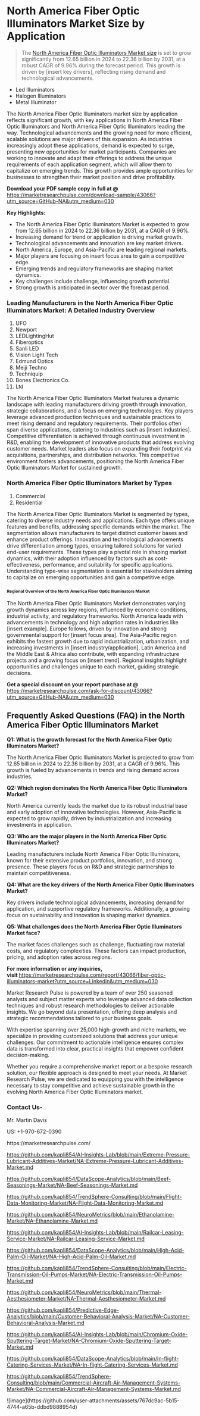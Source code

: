 <h1>North America Fiber Optic Illuminators Market&nbsp;Size by Application</h1><blockquote><p>The <a href="https://marketresearchpulse.com/download-sample/43066?utm_source=GitHub-NA&amp;utm_medium=030">North America Fiber Optic Illuminators Market size</a> is set to grow significantly from 12.65 billion in 2024 to 22.36 billion by 2031, at a robust CAGR of 9.96% during the forecast period. This growth is driven by [insert key drivers], reflecting rising demand and technological advancements.</p></blockquote><ul><li>Led Illuminators<li> Halogen Illuminators<li> Metal Illuminator</li></ul><p>The North America Fiber Optic Illuminators market size by application reflects significant growth, with key applications in North America Fiber Optic Illuminators and North America Fiber Optic Illuminators leading the way. Technological advancements and the growing need for more efficient, scalable solutions are major drivers of this expansion. As industries increasingly adopt these applications, demand is expected to surge, presenting new opportunities for market participants. Companies are working to innovate and adapt their offerings to address the unique requirements of each application segment, which will allow them to capitalize on emerging trends. This growth provides ample opportunities for businesses to strengthen their market position and drive profitability.</p><p><strong>Download your PDF sample copy in full at @ </strong><a href="https://marketresearchpulse.com/download-sample/43066?utm_source=GitHub-NA&amp;utm_medium=030">https://marketresearchpulse.com/download-sample/43066?utm_source=GitHub-NA&amp;utm_medium=030</a></p><p><strong>Key Highlights: </strong></p><ul><li>The North America Fiber Optic Illuminators Market is expected to grow from 12.65 billion in 2024 to 22.36 billion by 2031, at a CAGR of 9.96%.</li><li>Increasing demand for trend or application is driving market growth.</li><li>Technological advancements and innovation are key market drivers.</li><li>North America, Europe, and Asia-Pacific are leading regional markets.</li><li>Major players are focusing on insert focus area to gain a competitive edge.</li><li>Emerging trends and regulatory frameworks are shaping market dynamics.</li><li>Key challenges include challenge, influencing growth potential.</li><li>Strong growth is anticipated in sector over the forecast period.</li></ul><h3>Leading Manufacturers in the North America Fiber Optic Illuminators Market: A Detailed Industry Overview</h3><ol><li>UFO</li><li>Newport</li><li>LEDLightingHut</li><li>Fiberoptics</li><li>Sanli LED</li><li>Vision Light Tech</li><li>Edmund Optics</li><li>Meiji Techno</li><li>Techniquip</li><li>Bones Electronics Co.</li><li>Ltd</li></ol><div class="flex max-w-full flex-col flex-grow"><div class="min-h-8 text-message flex w-full flex-col items-end gap-2 whitespace-normal break-words [.text-message+&amp;]:mt-5" dir="auto" data-message-author-role="assistant" data-message-id="fd8432e4-4910-450d-b182-61b7bfb0a01f" data-message-model-slug="gpt-4o"><div class="flex w-full flex-col gap-1 empty:hidden first:pt-[3px]"><div class="markdown prose w-full break-words dark:prose-invert light"><p>The North America Fiber Optic Illuminators Market features a dynamic landscape with leading manufacturers driving growth through innovation, strategic collaborations, and a focus on emerging technologies. Key players leverage advanced production techniques and sustainable practices to meet rising demand and regulatory requirements. Their portfolios often span diverse applications, catering to industries such as [insert industries]. Competitive differentiation is achieved through continuous investment in R&amp;D, enabling the development of innovative products that address evolving customer needs. Market leaders also focus on expanding their footprint via acquisitions, partnerships, and distribution networks. This competitive environment fosters advancements, positioning the North America Fiber Optic Illuminators Market for sustained growth.</p></div></div></div></div><h3>North America Fiber Optic Illuminators Market by Types</h3><ol><li>Commercial<li> Residential</li></ol><div class="flex max-w-full flex-col flex-grow"><div class="min-h-8 text-message flex w-full flex-col items-end gap-2 whitespace-normal break-words [.text-message+&amp;]:mt-5" dir="auto" data-message-author-role="assistant" data-message-id="084470be-0bb7-4664-bddf-5156b4f41249" data-message-model-slug="gpt-4o-mini"><div class="flex w-full flex-col gap-1 empty:hidden first:pt-[3px]"><div class="markdown prose w-full break-words dark:prose-invert light"><p>The North America Fiber Optic Illuminators Market is segmented by types, catering to diverse industry needs and applications. Each type offers unique features and benefits, addressing specific demands within the market. The segmentation allows manufacturers to target distinct customer bases and enhance product offerings. Innovation and technological advancements drive differentiation among types, ensuring tailored solutions for varied end-user requirements. These types play a pivotal role in shaping market dynamics, with their adoption influenced by factors such as cost-effectiveness, performance, and suitability for specific applications. Understanding type-wise segmentation is essential for stakeholders aiming to capitalize on emerging opportunities and gain a competitive edge.</p></div></div></div></div><h3><span style="font-size: 11px;">Regional Overview of the North America Fiber Optic Illuminators Market</span></h3><div class="flex max-w-full flex-col flex-grow"><div class="min-h-8 text-message flex w-full flex-col items-end gap-2 whitespace-normal break-words [.text-message+&amp;]:mt-5" dir="auto" data-message-author-role="assistant" data-message-id="e9038762-ce64-4e30-91c9-9bd413514231" data-message-model-slug="gpt-4o-mini"><div class="flex w-full flex-col gap-1 empty:hidden first:pt-[3px]"><div class="markdown prose w-full break-words dark:prose-invert light"><p>The North America Fiber Optic Illuminators Market demonstrates varying growth dynamics across key regions, influenced by economic conditions, industrial activity, and regulatory frameworks. North America leads with advancements in technology and high adoption rates in industries like [insert example]. Europe follows, driven by innovation and strong governmental support for [insert focus area]. The Asia-Pacific region exhibits the fastest growth due to rapid industrialization, urbanization, and increasing investments in [insert industry/application]. Latin America and the Middle East &amp; Africa also contribute, with expanding infrastructure projects and a growing focus on [insert trend]. Regional insights highlight opportunities and challenges unique to each market, guiding strategic decisions.</p></div></div></div></div><p><strong>Get a special discount on your report purchase at @ </strong><a href="https://marketresearchpulse.com/ask-for-discount/43066?utm_source=GitHub-NA&amp;utm_medium=030">https://marketresearchpulse.com/ask-for-discount/43066?utm_source=GitHub-NA&amp;utm_medium=030</a></p><h2>Frequently Asked Questions (FAQ) in the North America Fiber Optic Illuminators Market</h2><p><strong>Q1: What is the growth forecast for the North America Fiber Optic Illuminators Market?</strong></p><p>The North America Fiber Optic Illuminators Market is projected to grow from 12.65 billion in 2024 to 22.36 billion by 2031, at a CAGR of 9.96%. This growth is fueled by advancements in trends and rising demand across industries.</p><p><strong>Q2: Which region dominates the North America Fiber Optic Illuminators Market?</strong></p><p>North America currently leads the market due to its robust industrial base and early adoption of innovative technologies. However, Asia-Pacific is expected to grow rapidly, driven by industrialization and increasing investments in application.</p><p><strong>Q3: Who are the major players in the North America Fiber Optic Illuminators Market?</strong></p><p>Leading manufacturers include North America Fiber Optic Illuminators, known for their extensive product portfolios, innovation, and strong presence. These players focus on R&amp;D and strategic partnerships to maintain competitiveness.</p><p><strong>Q4: What are the key drivers of the North America Fiber Optic Illuminators Market?</strong></p><p>Key drivers include technological advancements, increasing demand for application, and supportive regulatory frameworks. Additionally, a growing focus on sustainability and innovation is shaping market dynamics.</p><p><strong>Q5: What challenges does the North America Fiber Optic Illuminators Market face?</strong></p><p>The market faces challenges such as challenge, fluctuating raw material costs, and regulatory complexities. These factors can impact production, pricing, and adoption rates across regions.</p><p><strong>For more information or any inquiries, visit&nbsp;</strong><a href="https://marketresearchpulse.com/report/43066/fiber-optic-illuminators-market?utm_source=Linkedin&utm_medium=030">https://marketresearchpulse.com/report/43066/fiber-optic-illuminators-market?utm_source=Linkedin&utm_medium=030</a></p><p>Market Research Pulse is powered by a team of over 250 seasoned analysts and subject matter experts who leverage advanced data collection techniques and robust research methodologies to deliver actionable insights. We go beyond data presentation, offering deep analysis and strategic recommendations tailored to your business goals.</p><p>With expertise spanning over 25,000 high-growth and niche markets, we specialize in providing customized solutions that address your unique challenges. Our commitment to actionable intelligence ensures complex data is transformed into clear, practical insights that empower confident decision-making.</p><p>Whether you require a comprehensive market report or a bespoke research solution, our flexible approach is designed to meet your needs. At Market Research Pulse, we are dedicated to equipping you with the intelligence necessary to stay competitive and achieve sustainable growth in the evolving North America Fiber Optic Illuminators market.</p><h3><strong>Contact Us-</strong></h3><p>Mr. Martin Davis</p><p>US: +1-970-672-0390</p><p>https://marketresearchpulse.com/</p><p><a href="https://github.com/kapli854/AI-Insights-Lab/blob/main/Extreme-Pressure-Lubricant-Additives-Market/NA-Extreme-Pressure-Lubricant-Additives-Market.md">https://github.com/kapli854/AI-Insights-Lab/blob/main/Extreme-Pressure-Lubricant-Additives-Market/NA-Extreme-Pressure-Lubricant-Additives-Market.md</a></p><p><a href="https://github.com/kapli854/DataScope-Analytics/blob/main/Beef-Seasonings-Market/NA-Beef-Seasonings-Market.md">https://github.com/kapli854/DataScope-Analytics/blob/main/Beef-Seasonings-Market/NA-Beef-Seasonings-Market.md</a></p><p><a href="https://github.com/kapli854/TrendSphere-Consulting/blob/main/Flight-Data-Monitoring-Market/NA-Flight-Data-Monitoring-Market.md">https://github.com/kapli854/TrendSphere-Consulting/blob/main/Flight-Data-Monitoring-Market/NA-Flight-Data-Monitoring-Market.md</a></p><p><a href="https://github.com/kapli854/NeuroMetrics/blob/main/Ethanolamine-Market/NA-Ethanolamine-Market.md">https://github.com/kapli854/NeuroMetrics/blob/main/Ethanolamine-Market/NA-Ethanolamine-Market.md</a></p><p><a href="https://github.com/kapli854/AI-Insights-Lab/blob/main/Railcar-Leasing-Service-Market/NA-Railcar-Leasing-Service-Market.md">https://github.com/kapli854/AI-Insights-Lab/blob/main/Railcar-Leasing-Service-Market/NA-Railcar-Leasing-Service-Market.md</a></p><p><a href="https://github.com/kapli854/DataScope-Analytics/blob/main/High-Acid-Palm-Oil-Market/NA-High-Acid-Palm-Oil-Market.md">https://github.com/kapli854/DataScope-Analytics/blob/main/High-Acid-Palm-Oil-Market/NA-High-Acid-Palm-Oil-Market.md</a></p><p><a href="https://github.com/kapli854/TrendSphere-Consulting/blob/main/Electric-Transmission-Oil-Pumps-Market/NA-Electric-Transmission-Oil-Pumps-Market.md">https://github.com/kapli854/TrendSphere-Consulting/blob/main/Electric-Transmission-Oil-Pumps-Market/NA-Electric-Transmission-Oil-Pumps-Market.md</a></p><p><a href="https://github.com/kapli854/NeuroMetrics/blob/main/Thermal-Aesthesiometer-Market/NA-Thermal-Aesthesiometer-Market.md">https://github.com/kapli854/NeuroMetrics/blob/main/Thermal-Aesthesiometer-Market/NA-Thermal-Aesthesiometer-Market.md</a></p><p><a href="https://github.com/kapli854/Predictive-Edge-Analytics/blob/main/Customer-Behavioral-Analysis-Market/NA-Customer-Behavioral-Analysis-Market.md">https://github.com/kapli854/Predictive-Edge-Analytics/blob/main/Customer-Behavioral-Analysis-Market/NA-Customer-Behavioral-Analysis-Market.md</a></p><p><a href="https://github.com/kapli854/AI-Insights-Lab/blob/main/Chromium-Oxide-Sputtering-Target-Market/NA-Chromium-Oxide-Sputtering-Target-Market.md">https://github.com/kapli854/AI-Insights-Lab/blob/main/Chromium-Oxide-Sputtering-Target-Market/NA-Chromium-Oxide-Sputtering-Target-Market.md</a></p><p><a href="https://github.com/kapli854/DataScope-Analytics/blob/main/In-flight-Catering-Services-Market/NA-In-flight-Catering-Services-Market.md">https://github.com/kapli854/DataScope-Analytics/blob/main/In-flight-Catering-Services-Market/NA-In-flight-Catering-Services-Market.md</a></p><p><a href="https://github.com/kapli854/TrendSphere-Consulting/blob/main/Commercial-Aircraft-Air-Management-Systems-Market/NA-Commercial-Aircraft-Air-Management-Systems-Market.md">https://github.com/kapli854/TrendSphere-Consulting/blob/main/Commercial-Aircraft-Air-Management-Systems-Market/NA-Commercial-Aircraft-Air-Management-Systems-Market.md</a></p>
![image](https://github.com/user-attachments/assets/767dc9ac-5b15-4744-a65b-ddbd9888954d)
